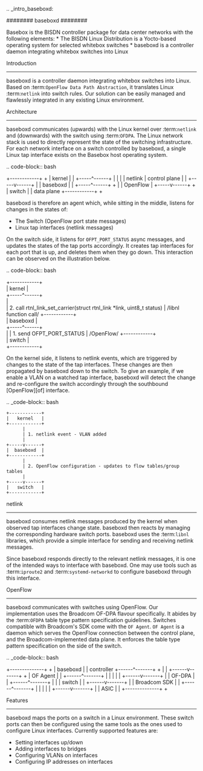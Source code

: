 .. _intro_baseboxd:

########
baseboxd
########

Basebox is the BISDN controller package for data center networks with the following elements:
        * The BISDN Linux Distribution is a Yocto-based operating system for selected whitebox switches
        * baseboxd is a controller daemon integrating whitebox switches into Linux

Introduction
************

baseboxd is a controller daemon integrating whitebox switches into Linux. Based on :term:`OpenFlow Data Path Abstraction`, it translates Linux :term:`netlink` into switch rules. Our solution can be easily managed and flawlessly integrated in any existing Linux environment.

Architecture
************
baseboxd communicates (upwards) with the Linux kernel over :term:`netlink` and (downwards) with the switch using :term:`OFDPA`. The Linux network stack is used to directly represent the state of the switching infrastructure. For each network interface on a switch controlled by baseboxd, a single Linux tap interface exists on the Basebox host operating system.

.. code-block:: bash

  +------------+   +
  |   kernel   |   |
  +-----^------+   |
        |          |
        | netlink  | control plane
        |          |
  +-----v------+   |
  |  baseboxd  |   |
  +-----^------+   +
        |
        | OpenFlow
        |
  +-----v------+   +
  |   switch   |   | data plane
  +------------+   +

baseboxd is therefore an agent which, while sitting in the middle, listens for changes in the states of:
  * The Switch (OpenFlow port state messages)
  * Linux tap interfaces (netlink messages)

On the switch side, it listens for `OFPT_PORT_STATUS` async messages, and updates the states of the tap ports accordingly. It creates tap interfaces for each port that is up, and deletes them when they go down. This interaction can be observed on the illustration below.

.. code-block:: bash

  +------------+   
  |   kernel   |   
  +-----^------+   
        |          
        | 2. call rtnl_link_set_carrier(struct rtnl_link *link, uint8_t status)
        | /libnl function call/
  +------------+   
  |  baseboxd  |   
  +-----^------+   
        |
        | 1. send OFPT_PORT_STATUS
        | /OpenFlow/
  +------------+   
  |   switch   |   
  +------------+   

On the kernel side, it listens to netlink events, which are triggered by changes to the state of the tap interfaces. These changes are then propagated by baseboxd down to the switch. To give an example, if we enable a VLAN on a watched tap interface, baseboxd will detect the change and re-configure the switch accordingly through the southbound [OpenFlow][of] interface.
  
.. _code-block:: bash
  
    +------------+   
    |   kernel   |   
    +------------+   
          |          
          | 1. netlink event - VLAN added
          |
    +-----v------+   
    |  baseboxd  |   
    +------------+   
          |
          | 2. OpenFlow configuration - updates to flow tables/group tables
          |
    +-----v------+   
    |   switch   |   
    +------------+   
  
netlink
*******

baseboxd consumes netlink messages produced by the kernel when observed tap interfaces change state. baseboxd then reacts by managing the corresponding hardware switch ports. baseboxd uses the :term:`libnl` libraries, which provide a simple interface for sending and receiving netlink messages.

Since baseboxd responds directly to the relevant netlink messages, it is one of the intended ways to interface with baseboxd. One may use tools such as :term:`iproute2` and :term:`systemd-networkd` to configure baseboxd through this interface.

OpenFlow
********

baseboxd communicates with switches using OpenFlow. Our implementation uses the Broadcom OF-DPA flavour specifically. It abides by the :term:`OFDPA` table type pattern specification guidelines. Switches compatible with Broadcom's SDK come with the `OF Agent`. `OF Agent` is a daemon which serves the OpenFlow connection between the control plane, and the Broadcom-implemented data plane. It enforces the table type pattern specification on the side of the switch.

.. _code-block:: bash

  +--------------+  +
  |   baseboxd   |  | controller
  +------^-------+  +
         |
         |
  +------v-------+  +
  |   OF Agent   |  |
  +------^-------+  |
         |          |
         |          |
  +------v-------+  |
  |    OF-DPA    |  |
  +------^-------+  |
         |          | switch
         |          |
  +------v-------+  |
  | Broadcom SDK |  |
  +------^-------+  |
         |          |
         |          |
  +------v-------+  |
  |     ASIC     |  |
  +--------------+  +
  
Features
********

baseboxd maps the ports on a switch in a Linux environment. These switch ports can then be configured using the same tools as the ones used to configure Linux interfaces. 
Currently supported features are:
  * Setting interfaces up/down
  * Adding interfaces to bridges
  * Configuring VLANs on interfaces
  * Configuring IP addresses on interfaces
